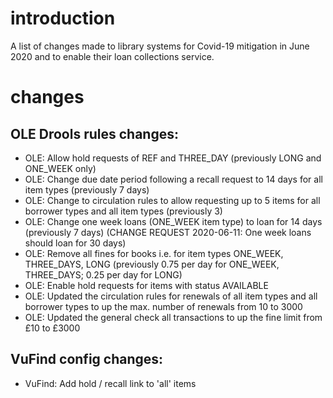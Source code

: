 # introduction

A list of changes made to library systems for Covid-19 mitigation in June 2020 and to enable their loan collections service. 

# changes

## OLE Drools rules changes:

- OLE: Allow hold requests of REF and THREE_DAY (previously LONG and ONE_WEEK only) 
- OLE: Change due date period following a recall request to 14 days for all item types (previously 7 days)
- OLE: Change to circulation rules to allow requesting up to 5 items for all borrower types and all item types (previously 3)
- OLE: Change one week loans (ONE_WEEK item type) to loan for 14 days (previously 7 days) (CHANGE REQUEST 2020-06-11: One week loans should loan for 30 days)
- OLE: Remove all fines for books i.e. for item types ONE_WEEK, THREE_DAYS, LONG (previously 0.75 per day for ONE_WEEK, THREE_DAYS; 0.25 per day for LONG)
- OLE: Enable hold requests for items with status AVAILABLE
- OLE: Updated the circulation rules for renewals of all item types and all borrower types to up the max. number of renewals from 10 to 3000
- OLE: Updated the general check all transactions to up the fine limit from £10 to £3000

## VuFind config changes:

- VuFind: Add hold / recall link to 'all' items

 

